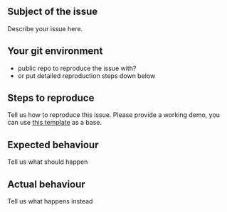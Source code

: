 ## Subject of the issue
Describe your issue here.

## Your git environment
* public repo to reproduce the issue with?
* or put detailed reproduction steps down below

## Steps to reproduce
Tell us how to reproduce this issue. Please provide a working demo, you can use [this template](https://plnkr.co/edit/XorWgI?p=preview) as a base.

## Expected behaviour
Tell us what should happen

## Actual behaviour
Tell us what happens instead
